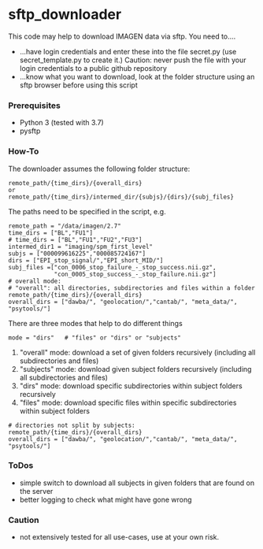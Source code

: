# sftp_downloader

This code may help to download IMAGEN data via sftp.
You need to....
* ...have login credentials and enter these into the file secret.py (use secret_template.py to create it.) Caution: never push the file with your login credentials to a public github repository
* ...know what you want to download, look at the folder structure using an sftp browser before using this script

### Prerequisites
* Python 3 (tested with 3.7)
* pysftp

### How-To
The downloader assumes the following folder structure:

```
remote_path/{time_dirs}/{overall_dirs}
or
remote_path/{time_dirs}/intermed_dir/{subjs}/{dirs}/{subj_files}
```

The paths need to be specified in the script, e.g.

```
remote_path = "/data/imagen/2.7"
time_dirs = ["BL","FU1"]
# time_dirs = ["BL","FU1","FU2","FU3"]
intermed_dir1 = "imaging/spm_first_level"
subjs = ["000099616225","000085724167"]
dirs = ["EPI_stop_signal/","EPI_short_MID/"]
subj_files =["con_0006_stop_failure_-_stop_success.nii.gz",
             "con_0005_stop_success_-_stop_failure.nii.gz"]
# overall mode:
# "overall": all directories, subdirectories and files within a folder remote_path/{time_dirs}/{overall_dirs}
overall_dirs = ["dawba/", "geolocation/","cantab/", "meta_data/", "psytools/"]
```


There are three modes that help to do different things
```
mode = "dirs"   # "files" or "dirs" or "subjects"
```
1. "overall" mode: download a set of given folders recursively (including all subdirectories and files)
1. "subjects" mode: download given subject folders recursively (including all subdirectories and files)
2. "dirs" mode: download specific subdirectories within subject folders recursively
3. "files" mode: download specific files within specific subdirectories within subject folders

```
# directories not split by subjects:  remote_path/{time_dirs}/{overall_dirs}
overall_dirs = ["dawba/", "geolocation/","cantab/", "meta_data/", "psytools/"]
```

### ToDos
* simple switch to download all subjects in given folders that are found on the server
* better logging to check what might have gone wrong

### Caution
* not extensively tested for all use-cases, use at your own risk.
